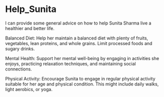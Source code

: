 # Help_Sunita
I can provide some general advice on how to help Sunita Sharma live a healthier and better life.

Balanced Diet: Help her maintain a balanced diet with plenty of fruits, vegetables, lean proteins, and whole grains. Limit processed foods and sugary drinks.

Mental Health: Support her mental well-being by engaging in activities she enjoys, practicing relaxation techniques, and maintaining social connections.

Physical Activity: Encourage Sunita to engage in regular physical activity suitable for her age and physical condition. This might include daily walks, light aerobics, or yoga.
